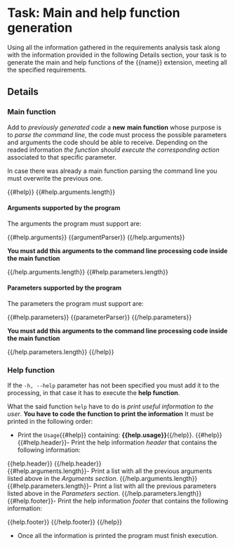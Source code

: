 # Task: Main and help function generation

Using all the information gathered in the requirements analysis task along with the information provided in the following Details section, your task is to generate the main and help functions of the {{name}} extension, meeting all the specified requirements.

## Details

### Main function 

Add to *previously generated code* a **new** **main function** whose purpose is to *parse the command line*, the code must process the possible parameters and arguments the code should be able to receive. Depending on the readed information *the function should execute the corresponding action* associated to that specific parameter.

In case there was already a main function parsing the command line you must overwrite the previous one.

{{#help}}
{{#help.arguments.length}}
#### Arguments supported by the program 

The arguments the program must support are:

{{#help.arguments}}
{{argumentParser}}
{{/help.arguments}}

**You must add this arguments to the command line processing code inside the main function**

{{/help.arguments.length}}
{{#help.parameters.length}}
#### Parameters supported by the program

The parameters the program must support are: 

{{#help.parameters}}
{{parameterParser}}
{{/help.parameters}}

**You must add this arguments to the command line processing code inside the main function**

{{/help.parameters.length}}
{{/help}}
### Help function 

If the `-h, --help` parameter has not been specified you must add it to the processing, in that case it has to execute the **help function**.

What the said function `help` have to do is *print useful information to the user*. **You have to code the function to print the information**
It must be printed in the following order: 

- Print the `Usage`{{#help}} containing: **{{help.usage}}**{{/help}}.
{{#help}}
{{#help.header}}- Print the help information *header* that contains the following information:

{{help.header}}
{{/help.header}}  
{{#help.arguments.length}}- Print a list with all the previous arguments listed above in the *Arguments section*. {{/help.arguments.length}}
{{#help.parameters.length}}- Print a list with all the previous parameters listed above in the *Parameters section*. {{/help.parameters.length}}
{{#help.footer}}- Print the help information *footer* that contains the following information:

{{help.footer}}
{{/help.footer}}
{{/help}}
- Once all the information is printed the program must finish execution.
